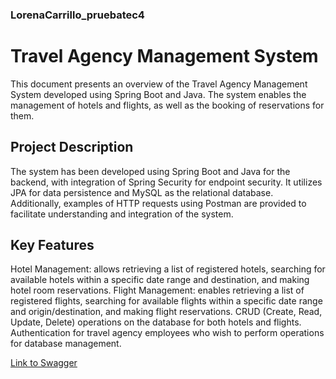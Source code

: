 ### LorenaCarrillo_pruebatec4

# Travel Agency Management System
This document presents an overview of the Travel Agency Management System developed using Spring Boot and Java. The system enables the management of hotels and flights, as well as the booking of reservations for them.

## Project Description
The system has been developed using Spring Boot and Java for the backend, with integration of Spring Security for endpoint security. It utilizes JPA for data persistence and MySQL as the relational database. Additionally, examples of HTTP requests using Postman are provided to facilitate understanding and integration of the system.

## Key Features
Hotel Management: allows retrieving a list of registered hotels, searching for available hotels within a specific date range and destination, and making hotel room reservations.
Flight Management: enables retrieving a list of registered flights, searching for available flights within a specific date range and origin/destination, and making flight reservations.
CRUD (Create, Read, Update, Delete) operations on the database for both hotels and flights.
Authentication for travel agency employees who wish to perform operations for database management.





[Link to Swagger](http://localhost:8080/doc/swagger-ui/index.html)
